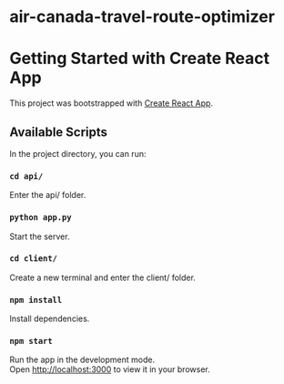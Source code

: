 # air-canada-travel-route-optimizer

# Getting Started with Create React App

This project was bootstrapped with [Create React App](https://github.com/facebook/create-react-app).

## Available Scripts

In the project directory, you can run:

### `cd api/`

Enter the api/ folder.

### `python app.py`

Start the server.

### `cd client/`

Create a new terminal and enter the client/ folder.

### `npm install`

Install dependencies.

### `npm start`

Run the app in the development mode.\
Open [http://localhost:3000](http://localhost:3000) to view it in your browser.


